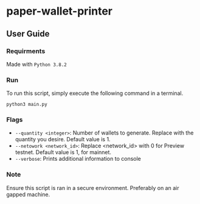 # paper-wallet-printer


## User Guide

### Requirments

Made with `Python 3.8.2`

### Run

To run this script, simply execute the following command in a terminal.

`python3 main.py`


### Flags

* `--quantity <integer>`: Number of wallets to generate. Replace <integer> with the quantity you desire. Default value is 1.
* `--netowork <network_id>`: Replace <network_id> with 0 for Preview testnet. Default value is 1, for mainnet.
* `--verbose`: Prints additional information to console

### Note

Ensure this script is ran in a secure environment. Preferably on an air gapped machine.
